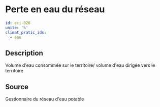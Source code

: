 # Perte en eau du réseau
```yaml
id: eci-026
unite: '%'
climat_pratic_ids:
  - eau
```
## Description
Volume d'eau consommée sur le territoire/ volume d'eau dirigée vers le territoire

## Source
Gestionnaire du réseau d'eau potable

